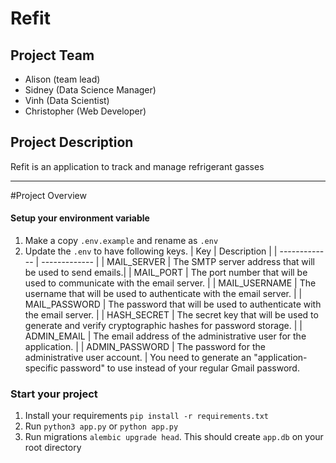 # Refit

## Project Team

- Alison (team lead)
- Sidney (Data Science Manager)
- Vinh (Data Scientist)
- Christopher (Web Developer)

## Project Description
Refit is an application to track and manage refrigerant gasses

---

#Project Overview

#### Setup your environment variable

1. Make a copy `.env.example` and rename as `.env`
2. Update the `.env` to have following keys.
   | Key | Description |
   | ------------- | ------------- |
   | MAIL_SERVER | The SMTP server address that will be used to send emails.|
   | MAIL_PORT | The port number that will be used to communicate with the email server. |
   | MAIL_USERNAME | The username that will be used to authenticate with the email server. |
   | MAIL_PASSWORD | The password that will be used to authenticate with the email server. |
   | HASH_SECRET | The secret key that will be used to generate and verify cryptographic hashes for password storage. |
   | ADMIN_EMAIL | The email address of the administrative user for the application. |
   | ADMIN_PASSWORD | The password for the administrative user account. |
   You need to generate an "application-specific password" to use instead of your regular Gmail password.

### Start your project

1. Install your requirements `pip install -r requirements.txt`
2. Run `python3 app.py` or `python app.py`
3. Run migrations `alembic upgrade head`. This should create `app.db` on your root directory
